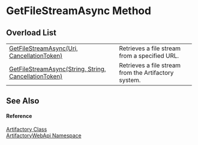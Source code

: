 # GetFileStreamAsync Method


## Overload List
<table>
<tr>
<td><a href="981eb528-8517-7d01-4179-f261ed3d6c94">GetFileStreamAsync(Uri, CancellationToken)</a></td>
<td>Retrieves a file stream from a specified URL.</td></tr>
<tr>
<td><a href="4aabd8dd-4f5b-88c9-c222-effc1a917ad5">GetFileStreamAsync(String, String, CancellationToken)</a></td>
<td>Retrieves a file stream from the Artifactory system.</td></tr>
</table>

## See Also


#### Reference
<a href="214800f8-17f4-d8c7-736d-e57a039a6686">Artifactory Class</a>  
<a href="75b20af6-7197-02a5-e38f-f7b15eac4732">ArtifactoryWebApi Namespace</a>  

